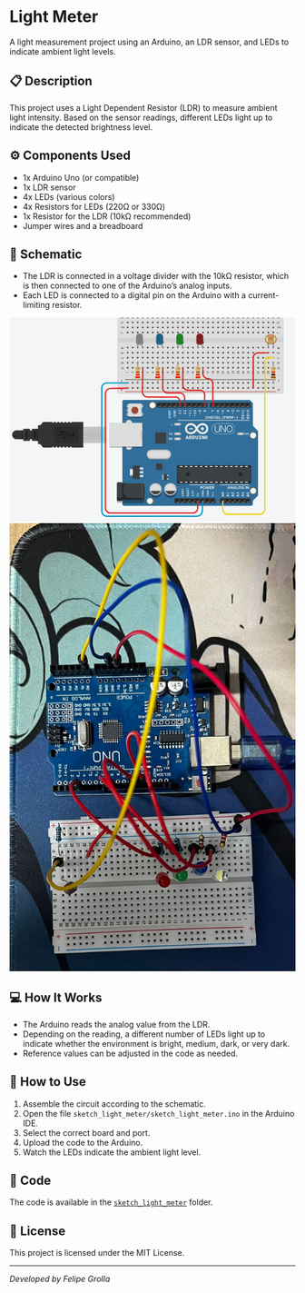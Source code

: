 # Light Meter

A light measurement project using an Arduino, an LDR sensor, and LEDs to indicate ambient light levels.

## 📋 Description

This project uses a Light Dependent Resistor (LDR) to measure ambient light intensity. Based on the sensor readings, different LEDs light up to indicate the detected brightness level.

## ⚙️ Components Used

- 1x Arduino Uno (or compatible)
- 1x LDR sensor
- 4x LEDs (various colors)
- 4x Resistors for LEDs (220Ω or 330Ω)
- 1x Resistor for the LDR (10kΩ recommended)
- Jumper wires and a breadboard

## 🔌 Schematic

- The LDR is connected in a voltage divider with the 10kΩ resistor, which is then connected to one of the Arduino’s analog inputs.
- Each LED is connected to a digital pin on the Arduino with a current-limiting resistor.

![Simulation](circuit_images/image_simulador.png)  
![Physical Circuit](circuit_images/Circuito_real.jpg)

## 💻 How It Works

- The Arduino reads the analog value from the LDR.
- Depending on the reading, a different number of LEDs light up to indicate whether the environment is bright, medium, dark, or very dark.
- Reference values can be adjusted in the code as needed.

## 🚀 How to Use

1. Assemble the circuit according to the schematic.
2. Open the file `sketch_light_meter/sketch_light_meter.ino` in the Arduino IDE.
3. Select the correct board and port.
4. Upload the code to the Arduino.
5. Watch the LEDs indicate the ambient light level.

## 📝 Code

The code is available in the [`sketch_light_meter`](./sketch_light_meter/sketch_light_meter.ino) folder.

## 📄 License

This project is licensed under the MIT License.

---

*Developed by Felipe Grolla*

